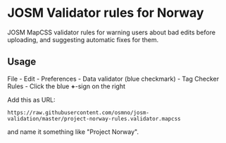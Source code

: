 # JOSM Validator rules for Norway

JOSM MapCSS validator rules for warning users about bad edits before uploading, and suggesting automatic fixes for them.

## Usage

File - Edit - Preferences - Data validator (blue checkmark) - Tag Checker Rules - Click the blue **+**-sign on the right

Add this as URL:

```url
https://raw.githubusercontent.com/osmno/josm-validation/master/project-norway-rules.validator.mapcss
```

and name it something like "Project Norway".
